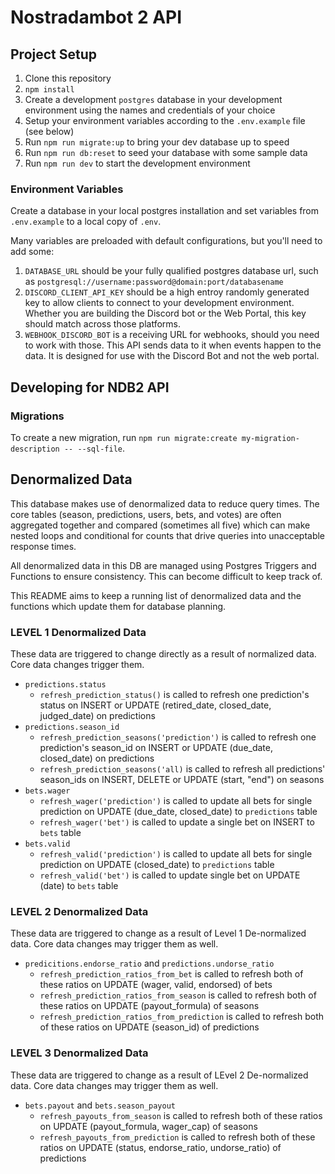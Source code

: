 # Nostradambot 2 API

## Project Setup

1. Clone this repository
2. `npm install`
3. Create a development `postgres` database in your development environment using the names and credentials of your choice
4. Setup your environment variables according to the `.env.example` file (see below)
5. Run `npm run migrate:up` to bring your dev database up to speed
6. Run `npm run db:reset` to seed your database with some sample data
7. Run `npm run dev` to start the development environment

### Environment Variables

Create a database in your local postgres installation and set variables from `.env.example` to a local copy of `.env`.

Many variables are preloaded with default configurations, but you'll need to add some:

1. `DATABASE_URL` should be your fully qualified postgres database url, such as `postgresql://username:password@domain:port/databasename`
2. `DISCORD_CLIENT_API_KEY` should be a high entroy randomly generated key to allow clients to connect to your development environment. Whether you are building the Discord bot or the Web Portal, this key should match across those platforms.
3. `WEBHOOK_DISCORD_BOT` is a receiving URL for webhooks, should you need to work with those. This API sends data to it when events happen to the data. It is designed for use with the Discord Bot and not the web portal.

## Developing for NDB2 API

### Migrations

To create a new migration, run `npm run migrate:create my-migration-description -- --sql-file`.

## Denormalized Data

This database makes use of denormalized data to reduce query times. The core tables (season, predictions, users, bets, and votes) are often aggregated together and compared (sometimes all five) which can make nested loops and conditional for counts that drive queries into unacceptable response times.

All denormalized data in this DB are managed using Postgres Triggers and Functions to ensure consistency. This can become difficult to keep track of.

This README aims to keep a running list of denormalized data and the functions which update them for database planning.

### LEVEL 1 Denormalized Data

These data are triggered to change directly as a result of normalized data. Core data changes trigger them.

- `predictions.status`
  - `refresh_prediction_status()` is called to refresh one prediction's status on INSERT or UPDATE (retired_date, closed_date, judged_date) on predictions
- `predictions.season_id`
  - `refresh_prediction_seasons('prediction')` is called to refresh one prediction's season_id on INSERT or UPDATE (due_date, closed_date) on predictions
  - `refresh_prediction_seasons('all)` is called to refresh all predictions' season_ids on INSERT, DELETE or UPDATE (start, "end") on seasons
- `bets.wager`
  - `refresh_wager('prediction')` is called to update all bets for single prediction on UPDATE (due_date, closed_date) to `predictions` table
  - `refresh_wager('bet')` is called to update a single bet on INSERT to `bets` table
- `bets.valid`
  - `refresh_valid('prediction')` is called to update all bets for single prediction on UPDATE (closed_date) to `predictions` table
  - `refresh_valid('bet')` is called to update single bet on UPDATE (date) to `bets` table

### LEVEL 2 Denormalized Data

These data are triggered to change as a result of Level 1 De-normalized data. Core data changes may trigger them as well.

- `predicitions.endorse_ratio` and `predictions.undorse_ratio`
  - `refresh_prediction_ratios_from_bet` is called to refresh both of these ratios on UPDATE (wager, valid, endorsed) of bets
  - `refresh_prediction_ratios_from_season` is called to refresh both of these ratios on UPDATE (payout_formula) of seasons
  - `refresh_prediction_ratios_from_prediction` is called to refresh both of these ratios on UPDATE (season_id) of predictions

### LEVEL 3 Denormalized Data

These data are triggered to change as a result of LEvel 2 De-normalized data. Core data changes may trigger them as well.

- `bets.payout` and `bets.season_payout`
  - `refresh_payouts_from_season` is called to refresh both of these ratios on UPDATE (payout_formula, wager_cap) of seasons
  - `refresh_payouts_from_prediction` is called to refresh both of these ratios on UPDATE (status, endorse_ratio, undorse_ratio) of predictions
